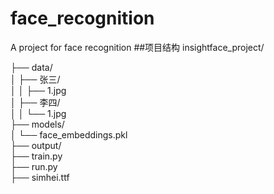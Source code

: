# face_recognition
A project for face recognition
##项目结构
insightface_project/  

├── data/<br>
│   ├── 张三/<br>
│   │   ├── 1.jpg<br>
│   ├── 李四/<br>
│   │   └── 1.jpg<br>
├── models/<br>
│   └── face_embeddings.pkl<br>
├── output/<br>
├── train.py<br>
├── run.py<br>
├── simhei.ttf<br>

